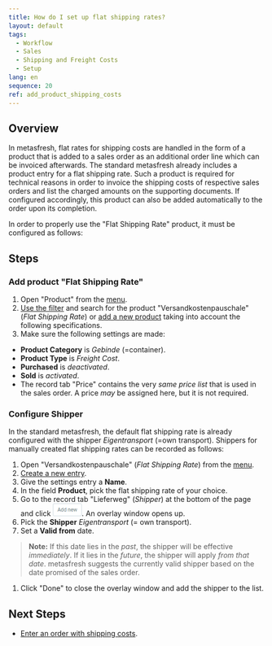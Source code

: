 ```yaml
---
title: How do I set up flat shipping rates?
layout: default
tags:
  - Workflow
  - Sales
  - Shipping and Freight Costs
  - Setup
lang: en
sequence: 20
ref: add_product_shipping_costs
---
```


## Overview
In metasfresh, flat rates for shipping costs are handled in the form of a product that is added to a sales order as an additional order line which can be invoiced afterwards. The standard metasfresh already includes a product entry for a flat shipping rate. Such a product is required for technical reasons in order to invoice the shipping costs of respective sales orders and list the charged amounts on the supporting documents. If configured accordingly, this product can also be added automatically to the order upon its completion.

In order to properly use the "Flat Shipping Rate" product, it must be configured as follows:

## Steps

### Add product "Flat Shipping Rate"
1. Open "Product" from the [menu](Menu).
1. [Use the filter](Filtering_function) and search for the product "Versandkostenpauschale" (*Flat Shipping Rate*) or [add a new product](NewProduct) taking into account the following specifications.
1. Make sure the following settings are made:
  - **Product Category** is *Gebinde* (=container).
  - **Product Type** is *Freight Cost*.
  - **Purchased** is *deactivated*.
  - **Sold** is *activated*.
  - The record tab "Price" contains the very *same price list* that is used in the sales order. A price *may* be assigned here, but it is not required.

### Configure Shipper
In the standard metasfresh, the default flat shipping rate is already configured with the shipper *Eigentransport* (=own transport). Shippers for manually created flat shipping rates can be recorded as follows:

1. Open "Versandkostenpauschale" (*Flat Shipping Rate*) from the [menu](Menu).
1. [Create a new entry](New_Record_Window).
1. Give the settings entry a **Name**.
1. In the field **Product**, pick the flat shipping rate of your choice.
1. Go to the record tab "Lieferweg" (*Shipper*) at the bottom of the page and click !["Add new"](assets/Add_New_Button.png). An overlay window opens up.
1. Pick the **Shipper** *Eigentransport* (= own transport).
1. Set a **Valid from** date.
 >**Note:** If this date lies in the *past*, the shipper will be effective *immediately*. If it lies in the *future*, the shipper will apply *from that date*. metasfresh suggests the currently valid shipper based on the date promised of the sales order.

1. Click "Done" to close the overlay window and add the shipper to the list.

## Next Steps
- [Enter an order with shipping costs](Sales_order_shipping_costs).
